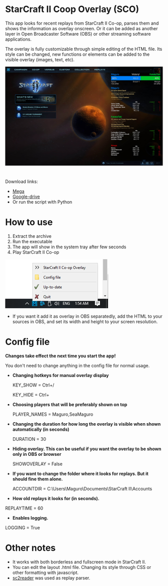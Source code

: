 # StarCraft II Coop Overlay (SCO)

This app looks for recent replays from StarCraft II Co-op, parses them and shows the information as overlay onscreen. Or it can be added as another layer in Open Broadcaster Software (OBS) or other streaming software applications.

The overlay is fully customizable through simple editing of the HTML file. Its style can be changed, new functions or elements can be added to the visible overlay (images, text, etc).

![Screenshot](/Screenshots/scr1.jpg)

# 
Download links: 
* [Mega](https://mega.nz/file/QpFjDSRJ#DvHCKvK4gI72JoVwTfhI2p2VeL-CAymNnkhY0QJ-WpU)
* [Google-drive](https://drive.google.com/file/d/11Jgk8qFB0x0RAWNoYhKd08nH0U7wlQMC/view?usp=sharing)
* Or run the script with Python

# How to use
1. Extract the archive
2. Run the executable
3. The app will show in the system tray after few seconds
4. Play StarCraft II Co-op

![system tray](/Screenshots/systray1.png)

* If you want it add it as overlay in OBS separatedly, add the HTML to your sources in OBS, and set its width and height to your screen resolution.


# Config file
**Changes take effect the next time you start the app!**

You don't need to change anything in the config file for normal usage.

* **Changing hotkeys for manual overlay display**

  KEY_SHOW = Ctrl+/
  
  KEY_HIDE = Ctrl+

* **Choosing players that will be preferably shown on top**

  PLAYER_NAMES = Maguro,SeaMaguro
  
* **Changing the duration for how long the overlay is visible when shown automatically (in seconds)**
  
  DURATION = 30
  
* **Hiding overlay. This can be useful if you want the overlay to be shown only in OBS or browser**  

  SHOWOVERLAY = False
  
* **If you want to change the folder where it looks for replays. But it should fine them alone.**

  ACCOUNTDIR = C:\Users\Maguro\Documents\StarCraft II\Accounts
  
* **How old replays it looks for (in seconds).**

REPLAYTIME = 60

* **Enables logging.**

LOGGING = True


# Other notes
* It works with both borderless and fullscreen mode in StarCraft II.
* You can edit the layout .html file. Changing its style through CSS or other formatting with javascript.
* [sc2reader](https://github.com/ggtracker/sc2reader) was used as replay parser.
